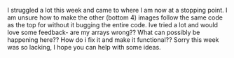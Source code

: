 I struggled a lot this week and came to where I am now at a stopping point. I am unsure how to make the other (bottom 4) images follow the same code as the top for without it bugging the entire code. Ive tried a lot and would love some feedback- are my arrays wrong?? What can possibly be happening here?? How do i fix it and make it functional?? Sorry this week was so lacking, I hope you can help with some ideas. 